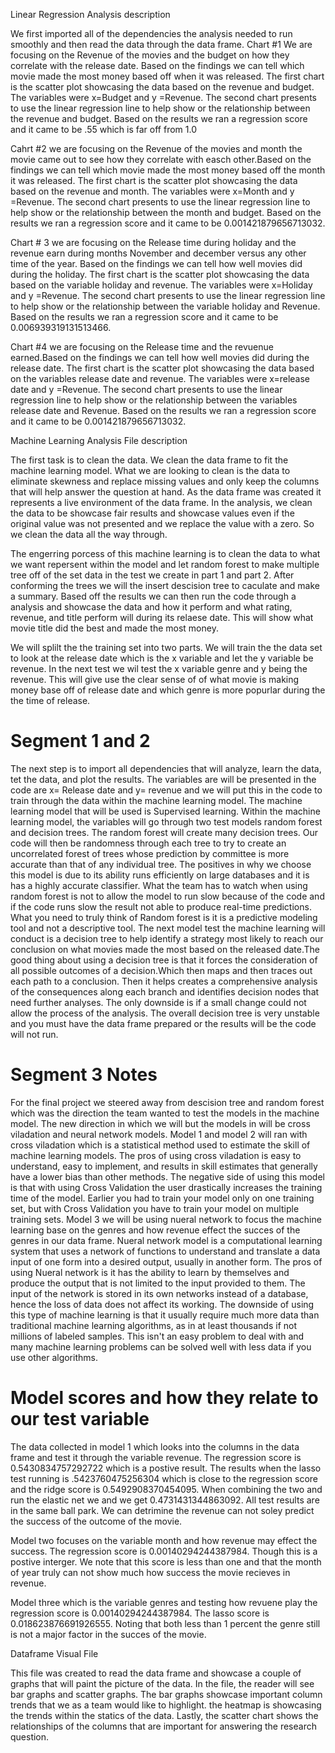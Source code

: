 Linear Regression Analysis description

We first imported all of the dependencies the analysis needed to run smoothly and then read the data through the data frame. Chart  #1 We are focusing on the Revenue of the movies and the budget on how they correlate with the release date. Based on the findings we can tell which movie made the most money based off when it was released. The first chart is the scatter plot showcasing the data based on the revenue and budget. The variables were x=Budget and y =Revenue. The second chart presents to use the linear regression line to help show or the relationship between the revenue and budget. Based on the results we ran a regression score and it came to be .55 which is far off from 1.0

Cahrt #2 we are focusing on the Revenue of the movies and month the movie came out to see how they correlate with easch other.Based on the findings we can tell which movie made the most money based off the month it was released. The first chart is the scatter plot showcasing the data based on the revenue and month. The variables were x=Month and y =Revenue. The second chart presents to use the linear regression line to help show or the relationship between the month and budget. Based on the results we ran a regression score and it came to be 0.001421879656713032.

Chart # 3 we are focusing on the Release time during holiday and the revenue earn during months November and december versus any other time of the year.  Based on the findings we can tell how well movies did during the holiday. The first chart is the scatter plot showcasing the data based on the variable holiday  and revenue. The variables were x=Holiday and y =Revenue. The second chart presents to use the linear regression line to help show or the relationship between the variable holiday and Revenue. Based on the results we ran a regression score and it came to be 0.006939319131513466.

Chart #4 we are focusing on the Release time and the revuenue earned.Based on the findings we can tell how well movies did during the release date. The first chart is the scatter plot showcasing the data based on the variables release date and revenue. The variables were x=release date and y =Revenue. The second chart presents to use the linear regression line to help show or the relationship between the variables release date and Revenue. Based on the results we ran a regression score and it came to be 0.001421879656713032.


Machine Learning Analysis File description

The first task is to clean the data. We clean the data frame to fit the machine learning model. What we are looking to clean is the data to eliminate skewness and replace missing values and only keep the columns that will help answer the question at hand. As the data frame was created it represents a live environment of the data frame. In the analysis, we clean the data to be showcase fair results and showcase values even if the original value was not presented and we replace the value with a zero. So we clean the data all the way through.

The engerring porcess of this machine learning is to clean the data to what we want repersent within the model and let random forest to make multiple tree off of the set data in the test we create in part 1 and part 2. After conforming the trees we will the insert descision tree to caculate and make a summary. Based off the results we can then run the code through a analysis and showcase the data and how it perform and what rating, revenue, and title perform will during its relaese date. This will show what movie title did the best and made the most money.

We will splilt the the training set into two parts. We will train the the data set to look at the release date which is the x variable and let the y variable be revenue. In the next test we wil test the x variable genre and y being the revenue. This will give use the clear sense of of what movie is making money base off of release date and which genre is more popurlar during the the time of release.

# Segment 1 and 2 

The next step is to import all dependencies that will analyze, learn the data, tet the data, and plot the results. The variables are will be presented in the code are x= Release date and y= revenue and we will put this in the code to train through the data within the machine learning model. The machine learning model that will be used is Supervised learning. Within the machine learning model, the variables will go through two test models random forest and decision trees. The random forest will create many decision trees. Our code will then be randomness through each tree to try to create an uncorrelated forest of trees whose prediction by committee is more accurate than that of any individual tree. The positives in why we choose this model is due to its ability runs efficiently on large databases and it is has a highly accurate classifier. What the team has to watch when using random forest is not to allow the model to run slow because of the code and if the code runs slow the result not able to produce real-time predictions. What you need to truly think of Random forest is it is a predictive modeling tool and not a descriptive tool. The next model test the machine learning will conduct is a decision tree to help identify a strategy most likely to reach our conclusion on what movies made the most based on the released date.The good thing about using a decision tree is that it forces the consideration of all possible outcomes of a decision.Which then maps and then traces out each path to a conclusion. Then it helps creates a comprehensive analysis of the consequences along each branch and identifies decision nodes that need further analyses. The only downside is if a small change could not allow the process of the analysis. The overall decision tree is very unstable and you must have the data frame prepared or the results will be the code will not run.

# Segment 3 Notes

For the final project we steered away from descision tree and random forest which was the direction the team wanted to test the models in the machine model. The new direction in which we will but the models in will be cross viladation and neural network models. Model 1 and model 2 will ran with cross viladation which is a statistical method used to estimate the skill of machine learning models. The pros of using cross viladation is easy to understand, easy to implement, and results in skill estimates that generally have a lower bias than other methods. The negative side of using this model is that with using Cross Validation the user drastically increases the training time of the model. Earlier you had to train your model only on one training set, but with Cross Validation you have to train your model on multiple training sets. Model 3 we will be using nueral network to focus the machine learning base on the genres and how revenue effect the succes of the genres in our data frame. Nueral network model  is a computational learning system that uses a network of functions to understand and translate a data input of one form into a desired output, usually in another form. The pros of using Nueral network is it has the ability to learn by themselves and produce the output that is not limited to the input provided to them. The input of the network is stored in its own networks instead of a database, hence the loss of data does not affect its working. The downside of using this type of machine learning is that it usually require much more data than traditional machine learning algorithms, as in at least thousands if not millions of labeled samples. This isn't an easy problem to deal with and many machine learning problems can be solved well with less data if you use other algorithms.

# Model scores and how they relate to our test variable


The data collected in model 1 which looks into the columns in the data frame and test it through the variable revenue. The regression score is 0.5430834757292722 which is a postive result. The results when the lasso test running is .5423760475256304 which is close to the regression score and the ridge score is 0.5492908370454095. When combining the two and run the elastic net we and we get 0.4731431344863092. All test results are in the same ball park. We can detrimine the revenue can not soley predict the success of the outcome of the movie.

Model two focuses on the variable month and how revenue may effect the success. The regression score is 0.00140294244387984. Though this is a postive interger. We note that this score is less than one and that the month of year truly can not show much how success the movie recieves in revenue.

Model three which is the variable genres and testing how revuene play the regression score is 0.00140294244387984. The lasso score is 0.018623876691926555. Noting that both less than 1 percent the genre still is not a major factor in the succes of the movie.

Dataframe Visual File

This file was created to read the data frame and showcase a couple of graphs that will paint the picture of the data. In the file, the reader will see bar graphs and scatter graphs. The bar graphs showcase important column trends that we as a team would like to highlight. the heatmap is showcasing the trends within the statics of the data. Lastly, the scatter chart shows the relationships of the columns that are important for answering the research question.

